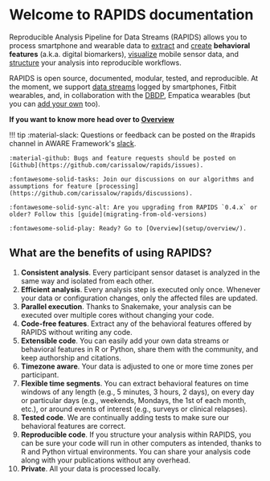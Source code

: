 # Welcome to RAPIDS documentation

Reproducible Analysis Pipeline for Data Streams (RAPIDS) allows you to process smartphone and wearable data to [extract](features/feature-introduction.md) and [create](features/add-new-features.md) **behavioral features** (a.k.a. digital biomarkers), [visualize](visualizations/data-quality-visualizations.md) mobile sensor data, and [structure](workflow-examples/analysis.md) your analysis into reproducible workflows.

RAPIDS is open source, documented, modular, tested, and reproducible. At the moment, we support [data streams](datastreams/data-streams-introduction) logged by smartphones, Fitbit wearables, and, in collaboration with the [DBDP](https://dbdp.org/), Empatica wearables (but you can [add your own](datastreams/add-new-data-streams) too). 

**If you want to know more head over to [Overview](setup/overview/)**

!!! tip
    :material-slack: Questions or feedback can be posted on the \#rapids channel in AWARE Framework\'s [slack](http://awareframework.com:3000/). 

    :material-github: Bugs and feature requests should be posted on [Github](https://github.com/carissalow/rapids/issues). 

    :fontawesome-solid-tasks: Join our discussions on our algorithms and assumptions for feature [processing](https://github.com/carissalow/rapids/discussions).

    :fontawesome-solid-sync-alt: Are you upgrading from RAPIDS `0.4.x` or older? Follow this [guide](migrating-from-old-versions)

    :fontawesome-solid-play: Ready? Go to [Overview](setup/overview/).

## What are the benefits of using RAPIDS?

1. **Consistent analysis**. Every participant sensor dataset is analyzed in the same way and isolated from each other.
2. **Efficient analysis**. Every analysis step is executed only once. Whenever your data or configuration changes, only the affected files are updated.
5. **Parallel execution**. Thanks to Snakemake, your analysis can be executed over multiple cores without changing your code.
6. **Code-free features**. Extract any of the behavioral features offered by RAPIDS without writing any code.
7. **Extensible code**. You can easily add your own data streams or behavioral features in R or Python, share them with the community, and keep authorship and citations.
8. **Timezone aware**. Your data is adjusted to one or more time zones per participant.
9. **Flexible time segments**. You can extract behavioral features on time windows of any length (e.g., 5 minutes, 3 hours, 2 days), on every day or particular days (e.g., weekends, Mondays, the 1st of each month, etc.), or around events of interest (e.g., surveys or clinical relapses).
10. **Tested code**. We are continually adding tests to make sure our behavioral features are correct.
11. **Reproducible code**. If you structure your analysis within RAPIDS, you can be sure your code will run in other computers as intended, thanks to R and Python virtual environments. You can share your analysis code along with your publications without any overhead.
12. **Private**. All your data is processed locally.


